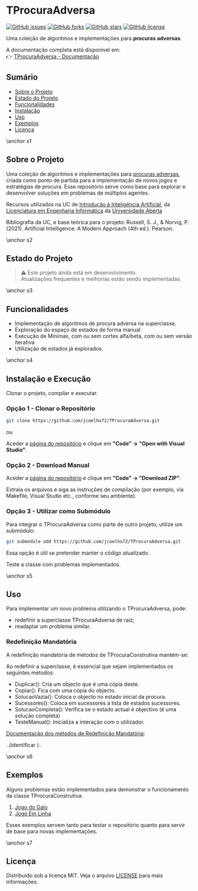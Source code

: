 # TProcuraAdversa

[![GitHub issues](https://img.shields.io/github/issues/jcoelho72/TProcuraAdversa.svg)](https://github.com/jcoelho72/TProcuraAdversa/issues)
[![GitHub forks](https://img.shields.io/github/forks/jcoelho72/TProcuraAdversa.svg)](https://github.com/jcoelho72/TProcuraAdversa/network)
[![GitHub stars](https://img.shields.io/github/stars/jcoelho72/TProcuraAdversa.svg)](https://github.com/jcoelho72/TProcuraAdversa/stargazers)
[![GitHub license](https://img.shields.io/github/license/jcoelho72/TProcuraAdversa.svg)](https://jcoelho72.github.io/TProcuraAdversa/LICENSE.txt)

Uma coleção de algoritmos e implementações para **procuras adversas**.

A documentação completa está disponível em:  
👉 [TProcuraAdversa - Documentação](https://jcoelho72.github.io/TProcuraAdversa/index.html)


## Sumário

- [Sobre o Projeto](#s1)
- [Estado do Projeto](#s2)
- [Funcionalidades](#s3)
- [Instalação](#s4)
- [Uso](#s5)
- [Exemplos](#s6)
- [Licença](#s7)

\anchor s1
## Sobre o Projeto

Uma coleção de algoritmos e implementações para [procuras adversas](#), 
criada como ponto de partida para a implementação de novos jogos e estratégias de procura. 
Esse repositório serve como base para explorar e desenvolver soluções em problemas de múltiplos agentes.

Recursos utilizados na UC de [Introdução à Inteligência Artificial](https://guiadoscursos.uab.pt/ucs/introducao-a-inteligencia-artificial/), 
da [Licenciatura em Engenharia Informática](https://guiadoscursos.uab.pt/ucs/introducao-a-inteligencia-artificial/) da [Universidade Aberta](https://portal.uab.pt/)

Bibliografia da UC, e base teórica para o projeto: 
Russell, S. J., & Norvig, P. (2021). Artificial Intelligence: A Modern Approach (4th ed.). Pearson.

\anchor s2
## Estado do Projeto

> :warning: Este projeto ainda está em desenvolvimento.  
> Atualizações frequentes e melhorias estão sendo implementadas.

\anchor s3
## Funcionalidades

- Implementação de algoritmos de procura adversa na superclasse.
- Exploração do espaço de estados de forma manual
- Execução de Minimax, com ou sem cortes alfa/beta, com ou sem versão iterativa
- Utilização de estados já explorados.

\anchor s4
## Instalação e Execução

Clonar o projeto, compilar e executar. 

### Opção 1 - Clonar o Repositório 

```bash
git clone https://github.com/jcoelho72/TProcuraAdversa.git
```
ou

Aceder a [página do repositório](https://github.com/jcoelho72/TProcuraAdversa/) e clique em **"Code" → "Open with Visual Studio"**.

### Opção 2 - Download Manual

Aceder a [página do repositório](https://github.com/jcoelho72/TProcuraAdversa/) e clique em **"Code" → "Download ZIP"**.

Extraia os arquivos e siga as instruções de compilação (por exemplo, via Makefile, Visual Studio etc., conforme seu ambiente).

### Opção 3 - Utilizar como Submódulo

Para integrar o TProcuraAdversa como parte de outro projeto, utilize um submódulo:

```bash
git submodule add https://github.com/jcoelho72/TProcuraAdversa.git
```
Essa opção é útil se pretender manter o código atualizado.

Teste a classe com problemas implementados. 

\anchor s5
## Uso

Para implementar um novo problema utilizando o TProcuraAdversa, pode:
- redefinir a superclasse TProcuraAdversa de raiz;
- readaptar um problema similar.

### Redefinição Mandatória

A redefinição mandatória de métodos de TProcuraConstrutiva mantém-se: 

Ao redefinir a superclasse, é essencial que sejam implementados os seguintes métodos: 
- Duplicar(): Cria um objecto que é uma cópia deste.
- Copiar(): Fica com uma cópia do objecto.
- SolucaoVazia(): Coloca o objecto no estado inicial da procura.
- Sucessores(): Coloca em sucessores a lista de estados sucessores.
- SolucaoCompleta(): Verifica se o estado actual é objectivo (é uma solução completa)
- TesteManual(): Inicializa a interação com o utilizador.

[Documentação dos métodos de Redefinição Mandatória](https://jcoelho72.github.io/TProcuraConstrutiva/group__RedefinicaoMandatoria.html):

..(identificar )..


\anchor s6
## Exemplos

Alguns problemas estão implementados para demonstrar o funcionamento da classe TProcuraConstrutiva:
1. [Jogo do Galo](teste_jogo_do_galo.html)
2. [Jogo Em Linha](teste_jogo_em_linha.html)

Esses exemplos servem tanto para testar o repositório quanto para servir de base para novas implementações.

\anchor s7
## Licença
Distribuído sob a licença MIT. Veja o arquivo [LICENSE](https://jcoelho72.github.io/TProcuraAdversa/LICENSE.txt) para mais informações.

